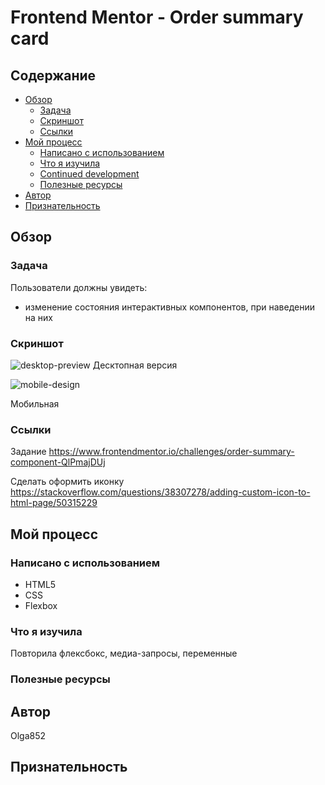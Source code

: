 # Frontend Mentor - Order summary card

## Содержание

- [Обзор](#overview)
  - [Задача](#the-challenge)
  - [Скриншот](#screenshot)
  - [Ссылки](#links)
- [Мой процесс](#my-process)
  - [Написано с использованием](#built-with)
  - [Что я изучила](#what-i-learned)
  - [Continued development](#continued-development)
  - [Полезные ресурсы](#useful-resources)
- [Автор](#author)
- [Признательность](#acknowledgments)


## Обзор

### Задача

Пользователи должны увидеть:

- изменение состояния интерактивных компонентов, при наведении на них

### Скриншот

![desktop-preview](https://user-images.githubusercontent.com/90684029/136705244-a39b7507-5590-4ef7-9aa5-1258f2ce6a93.jpg)
Десктопная версия

![mobile-design](https://user-images.githubusercontent.com/90684029/136705289-5087ce9b-7e00-409b-8293-eff2ba3d22a0.jpg)

Мобильная

### Ссылки

Задание https://www.frontendmentor.io/challenges/order-summary-component-QlPmajDUj

Сделать оформить иконку  https://stackoverflow.com/questions/38307278/adding-custom-icon-to-html-page/50315229

## Мой процесс

### Написано с использованием

- HTML5
- CSS
- Flexbox

### Что я изучила

Повторила флексбокс, медиа-запросы, переменные
 
### Полезные ресурсы

## Автор

Olga852

## Признательность
